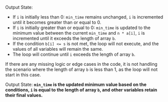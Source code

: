 Output State: 
- If `i` is initially less than 0: `min_time` remains unchanged, `i` is incremented until it becomes greater than or equal to 0.
- If `i` is initially greater than or equal to 0: `min_time` is updated to the minimum value between the current `min_time` and `n * a[i]`, `i` is incremented until it exceeds the length of array `b`.
- If the condition `b[i] <= s` is not met, the loop will not execute, and the values of all variables will remain the same.
- The loop will continue until `i` exceeds the length of array `b`.

If there are any missing logic or edge cases in the code, it is not handling the scenario where the length of array `b` is less than 1, as the loop will not start in this case. 

Output State: **`min_time` is the updated minimum value based on the conditions, `i` is equal to the length of array `b`, and other variables retain their final values.**